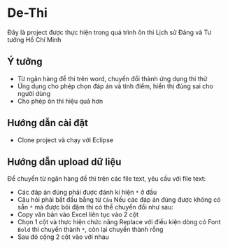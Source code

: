# De-Thi
Đây là project được thực hiện trong quá trình ôn thi Lịch sử Đảng và Tư tưởng Hồ Chí Minh
## Ý tưởng
- Từ ngân hàng đề thi trên word, chuyển đổi thành ứng dụng thi thử
- Ứng dụng cho phép chọn đáp án và tính điểm, hiển thị đúng sai cho người dùng
- Cho phép ôn thi hiệu quả hơn
## Hướng dẫn cài đặt
- Clone project và chạy với Eclipse
## Hướng dẫn upload dữ liệu
Để chuyển từ ngân hàng đề thi trên các file text, yêu cầu với file text:
- Các đáp án đúng phải được đánh kí hiện `*` ở đầu
- Câu hỏi phải bắt đầu bằng từ `Câu`
Nếu các đáp án đúng được không có sẵn `*` mà được bôi đậm thì có thể chuyển đổi như sau:
- Copy văn bản vào Excel liên tục vào 2 cột
- Chọn 1 cột và thực hiện chức năng Replace với điều kiện dòng có Font `Bold` thì chuyển thành `*`, còn lại chuyển thành rỗng
- Sau đó cộng 2 cột vào với nhau
